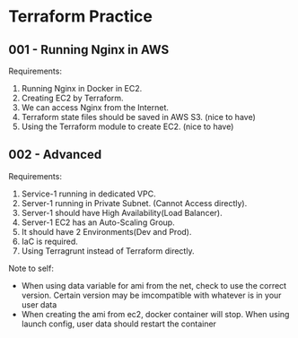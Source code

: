 # Terraform Practice

## 001 - Running Nginx in AWS

Requirements:
1. Running Nginx in Docker in EC2.
2. Creating EC2 by Terraform.
3. We can access Nginx from the Internet.
4. Terraform state files should be saved in AWS S3. (nice to have)
5. Using the Terraform module to create EC2. (nice to have)

## 002 - Advanced 
Requirements:
1. Service-1 running in dedicated VPC.
2. Server-1 running in Private Subnet. (Cannot Access directly).
3. Server-1 should have High Availability(Load Balancer).
4. Server-1 EC2 has an Auto-Scaling Group.
5. It should have 2 Environments(Dev and Prod).
6. IaC is required.
7. Using Terragrunt instead of Terraform directly.

Note to self:
- When using data variable for ami from the net, check to use the correct version. Certain version may be imcompatible with whatever is in your user data
- When creating the ami from ec2, docker container will stop. When using launch config, user data should restart the container 